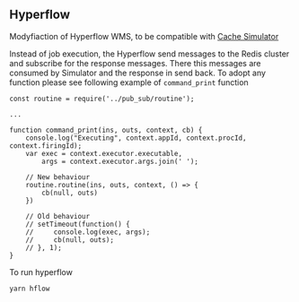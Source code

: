 ## Hyperflow
Modyfiaction of Hyperflow WMS, to be compatible with [Cache Simulator](https://github.com/k-jano/Cache-Simulator)

Instead of job execution, the Hyperflow send messages to the Redis cluster and subscribe for the response messages. There this messages are consumed by Simulator and the response in send back. To adopt any function please see following example of ``command_print`` function

```
const routine = require('../pub_sub/routine');

...

function command_print(ins, outs, context, cb) {
    console.log("Executing", context.appId, context.procId, context.firingId);
    var exec = context.executor.executable,
        args = context.executor.args.join(' ');

    // New behaviour
    routine.routine(ins, outs, context, () => {
        cb(null, outs)
    })

    // Old behaviour
    // setTimeout(function() {
    //     console.log(exec, args);
    //     cb(null, outs);
    // }, 1);
}
```

To run hyperflow
```
yarn hflow
```